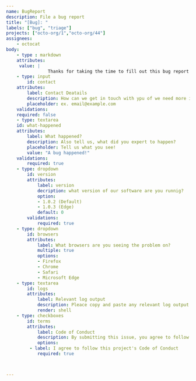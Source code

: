 ```yaml
---
name: BugReport
description: File a bug report
title: "[Bug]: "
labels: ["bug", "triage"]
projects: ["octo-org/1","octo-org/44"]
assignees:
    - octocat
body:
    - type : markdown
    attributes:
     value: |
                Thanks for taking the time to fill out this bug report!
    - type: input
        id: contact
    attributes:
        label: Contact Deatails
        description: How can we get in touch with ypu of we need more info?
        placeholder: ex. email@example.com
    validations:
    required: false
    - type: textarea
    id: what-happened
    attributes:
        label: What happened?
        description: Also tell us, what did you expert to happen?
        placeholder: Tell us what you see!
        value: "A bug happened!"
    validations:
        required: true
    - type: dropdown
        id: version
        attributes:
            label: version
            decription: what version of our software are you runnig?
            option:
            - 1.0.2 (Default)
            - 1.0.3 (Edge)
            default: 0
        validations:
            required: true
    - type: dropdown
        id: browsers
        attributes:
            label: What browsers are you seeing the problem on?
            multiple: true
            options:
            - Firefox
            - Chrome
            - Safari
            - Microsoft Edge
    - type: textarea
        id: logs
        attributes:
            label: Relevant log output
            description: Pleace copy and paste any relevant log output. This will be automatically formatted into code, so no need for backticks.
            render: shell
    - type: checkboxes
        id: terms
        attributes:
            label: Code of Conduct
            description: By submitting this issue, you agree to follow our [Code Conduct] (https://example.com)
            options:
         - label: I agree to follow this project's Code of Conduct 
            required: true



---
```




